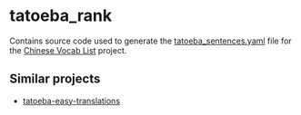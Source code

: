 # tatoeba_rank
Contains source code used to generate the [tatoeba_sentences.yaml](https://github.com/kerrickstaley/Chinese-Vocab-List/blob/master/reference_files/tatoeba_sentences.yaml) file for the [Chinese Vocab List](https://github.com/kerrickstaley/Chinese-Vocab-List) project.

## Similar projects
* [tatoeba-easy-translations](https://github.com/tomcumming/tatoeba-easy-translations)
